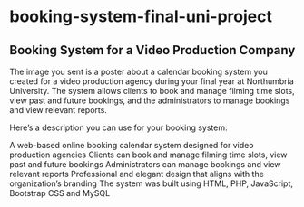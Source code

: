 # booking-system-final-uni-project
## Booking System for a Video Production Company

The image you sent is a poster about a calendar booking system you created for a video production agency during your final year at Northumbria University. The system allows clients to book and manage filming time slots, view past and future bookings, and the administrators to manage bookings and view relevant reports.

Here’s a description you can use for your booking system:

A web-based online booking calendar system designed for video production agencies
Clients can book and manage filming time slots, view past and future bookings
Administrators can manage bookings and view relevant reports
Professional and elegant design that aligns with the organization’s branding
The system was built using HTML, PHP, JavaScript, Bootstrap CSS and MySQL
